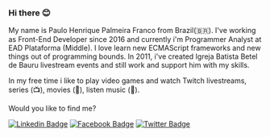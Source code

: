 ### Hi there 😊

My name is Paulo Henrique Palmeira Franco from Brazil(🇧🇷). I've working as Front-End Developer since 2016 and currently i'm Programmer Analyst at EAD Plataforma (Middle). I love learn new ECMAScript frameworks and new things out of programming bounds. In 2011, i've created Igreja Batista Betel de Bauru livestream events and still work and support him with my skills.

In my free time i like to play video games and watch Twitch livestreams, series (📺), movies (🎥), listen music (🎵).

Would you like to find me?

[![Linkedin Badge](https://img.shields.io/badge/-LinkedIn-blue?style=flat-square&logo=Linkedin&logoColor=white&link=https://www.linkedin.com/in/paulohpfranco)](https://www.linkedin.com/in/paulohpfranco)
[![Facebook Badge](https://img.shields.io/badge/-Facebook-blue?style=flat-square&logo=Linkedin&logoColor=white&link=https://www.facebook.com/paulohpfranco)](https://www.facebook.com/paulohpfranco)
[![Twitter Badge](https://img.shields.io/badge/-Twitter-1ca0f1?style=flat-square&labelColor=1ca0f1&logo=twitter&logoColor=white&link=https://twitter.com/paulohpfranco)](https://twitter.com/paulohpfranco)

<!--
**paulohpf/paulohpf** is a ✨ _special_ ✨ repository because its `README.md` (this file) appears on your GitHub profile.

Here are some ideas to get you started:

- 🔭 I’m currently working on ...
- 🌱 I’m currently learning ...
- 👯 I’m looking to collaborate on ...
- 🤔 I’m looking for help with ...
- 💬 Ask me about ...
- 📫 How to reach me: ...
- 😄 Pronouns: ...
- ⚡ Fun fact: ...
-->
